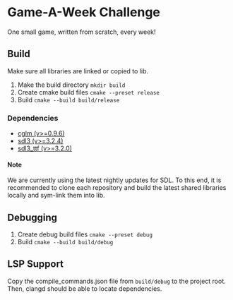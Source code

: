 # Game-A-Week Challenge
One small game, written from scratch, every week!

## Build
Make sure all libraries are linked or copied to lib.

1. Make the build directory `mkdir build`
2. Create cmake build files `cmake --preset release`
3. Build `cmake --build build/release`

### Dependencies
* [cglm (v>=0.9.6)](https://github.com/recp/cglm)
* [sdl3 (v>=3.2.4)](https://github.com/libsdl-org/SDL)
* [sdl3_ttf (v>=3.2.0)](https://github.com/libsdl-org/SDL)

#### Note
We are currently using the latest nightly updates for SDL. To this end, it is recommended to clone each repository and build the latest shared libraries locally and sym-link them into lib.

## Debugging

1. Create debug build files `cmake --preset debug`
2. Build `cmake --build build/debug`

## LSP Support
Copy the compile_commands.json file from `build/debug` to the project root. Then, clangd should be able to locate dependencies. 
